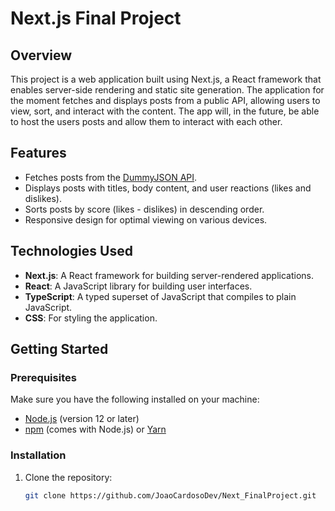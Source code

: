 # Next.js Final Project

## Overview

This project is a web application built using Next.js, a React framework that enables server-side rendering and static site generation. The application for the moment fetches and displays posts from a public API, allowing users to view, sort, and interact with the content. The app will, in the future, be able to host the users posts and allow them to interact with each other.

## Features

- Fetches posts from the [DummyJSON API](https://dummyjson.com/posts).
- Displays posts with titles, body content, and user reactions (likes and dislikes).
- Sorts posts by score (likes - dislikes) in descending order.
- Responsive design for optimal viewing on various devices.

## Technologies Used

- **Next.js**: A React framework for building server-rendered applications.
- **React**: A JavaScript library for building user interfaces.
- **TypeScript**: A typed superset of JavaScript that compiles to plain JavaScript.
- **CSS**: For styling the application.

## Getting Started

### Prerequisites

Make sure you have the following installed on your machine:

- [Node.js](https://nodejs.org/) (version 12 or later)
- [npm](https://www.npmjs.com/) (comes with Node.js) or [Yarn](https://yarnpkg.com/)

### Installation

1. Clone the repository:

   ```bash
   git clone https://github.com/JoaoCardosoDev/Next_FinalProject.git